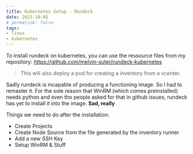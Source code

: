 ```yaml
---
title: Kubernetes Setup - Rundeck
date: 2023-10-05
# permalink: false
tags: 
- linux
- kubernetes
---
```


To install rundeck on kubernetes, you can use the ressource files from my repository: https://github.com/melvin-suter/rundeck-kubernetes

> This will also deploy a pod for creating a inventory from a vcenter.

Sadly rundeck is incapable of producing a functioning image. So I had to remaster it. For the sole reason that WinRM (which comes preinstalled) needs python and even tho people asked for that in github issues, rundeck has yet to install it into the image. **Sad, really**

Things we need to do after the installation:

- Create Projects
- Create Node Source from the file generated by the inventory runner
- Add a new SSH Key
- Setup WinRM & Stuff